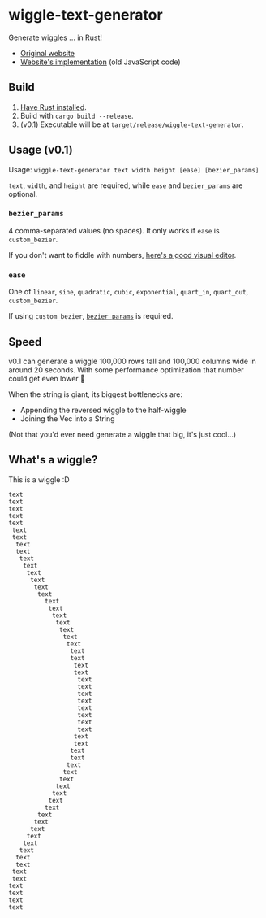 # wiggle-text-generator
Generate wiggles ... in Rust!

- [Original website](https://pineapplerind.xyz/wiggle)
- [Website's implementation](https://github.com/PineappleRind/PineappleRind.github.io/blob/master/wiggle/worker.js) (old JavaScript code)

## Build
1. [Have Rust installed](https://www.rust-lang.org/tools/install).
2. Build with `cargo build --release`.
3. (v0.1) Executable will be at `target/release/wiggle-text-generator`.

## Usage (v0.1)
Usage: `wiggle-text-generator text width height [ease] [bezier_params]`

`text`, `width`, and `height` are required, while `ease` and `bezier_params` are optional.

### `bezier_params` 
4 comma-separated values (no spaces). It only works if `ease` is `custom_bezier`.

If you don't want to fiddle with numbers, [here's a good visual editor](https://cubic-bezier.com).

### `ease`
One of `linear`, `sine`, `quadratic`, `cubic`, `exponential`, `quart_in`, `quart_out`, `custom_bezier`.

If using `custom_bezier`, [`bezier_params`](#bezier_params) is required.

## Speed
v0.1 can generate a wiggle 100,000 rows tall and 100,000 columns wide in around 20 seconds. With some performance optimization that number could get even lower 👀

When the string is giant, its biggest bottlenecks are:
- Appending the reversed wiggle to the half-wiggle
- Joining the Vec<String> into a String

(Not that you'd ever need generate a wiggle that big, it's just cool...)
## What's a wiggle?
This is a wiggle :D
```
text
text
text
text
text
 text
 text
  text
  text
   text
    text
     text
      text
       text
        text
          text
           text
            text
             text
              text
               text
                text
                 text
                 text
                  text
                  text
                   text
                   text
                   text
                   text
                   text
                   text
                   text
                   text
                  text
                  text
                 text
                 text
                text
               text
              text
             text
            text
           text
          text
        text
       text
      text
     text
    text
   text
  text
  text
 text
 text
text
text
text
text
```
